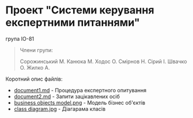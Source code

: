 # Проект "Системи керування експертними питаннями"

група ІО-81
> Члени групи:
>
>Cорожинський М.
>Канюка М.
>Ходос О. 
>Смірнов Н.
>Сірий І. 
>Швачко О. 
>Жилко А.

Коротний опис файлів:
- [document1.md](https://github.com/ProjectsDBs/database/blob/master/document1.md) - Процедура експертного опитування
- [document2.md](https://github.com/ProjectsDBs/database/blob/master/document2.md) - Запити зацікавлених осіб
- [business objects model.png](https://github.com/ProjectsDBs/database/blob/master/business%20objects%20model.png) - Модель бізнес об'єктів
- [class diagram.jpg](https://github.com/ProjectsDBs/database/blob/master/class%20diagram.jpg) - Діагарама класів
